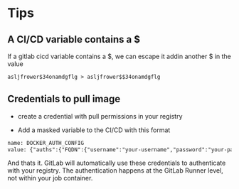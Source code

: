 # Tips

## A CI/CD variable contains a $

If a gitlab cicd variable contains a $, we can escape it addin another $ in the value

```txt
asljfrower$34onamdgflg > asljfrower$$34onamdgflg
```

## Credentials to pull image

- create a credential with pull permissions in your registry

- Add a masked variable to the CI/CD with this format

```txt
name: DOCKER_AUTH_CONFIG
value: {"auths":{"FQDN":{"username":"your-username","password":"your-password"}}}
```

And thats it. GitLab will automatically use these credentials to authenticate with your registry. The authentication happens at the GitLab Runner level, not within your job container.
